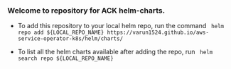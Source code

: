 ### Welcome to repository for ACK helm-charts.

* To add this repository to your local helm repo, run the command ``` helm repo add ${LOCAL_REPO_NAME} https://varun1524.github.io/aws-service-operator-k8s/helm/charts/```

* To list all the helm charts available after adding the repo, run ``` helm search repo ${LOCAL_REPO_NAME}```